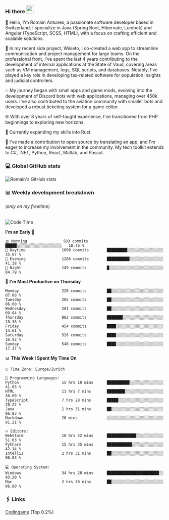 ### Hi there <img src="https://media.giphy.com/media/hvRJCLFzcasrR4ia7z/giphy.gif" width="25px" height="25px">

👋 Hello, I'm Romain Antunes, a passionate software developer based in Switzerland. I specialize in Java (Spring Boot, Hibernate, Lombok) and Angular (TypeScript, SCSS, HTML), with a focus on crafting efficient and scalable solutions.

🚀 In my recent side project, Wiiseto, I co-created a web app to streamline communication and project management for large teams. On the professional front, I've spent the last 4 years contributing to the development of internal applications at the State of Vaud, covering areas such as VM management, logs, SQL scripts, and databases. Notably, I've played a key role in developing tax-related software for population insights and judicial controllers.

💡 My journey began with small apps and game mods, evolving into the development of Discord bots with web applications, managing over 450k users. I've also contributed to the aviation community with smaller bots and developed a robust ticketing system for a game editor.

🌐 With over 8 years of self-taught experience, I've transitioned from PHP beginnings to exploring new horizons.

🌱 Currently expanding my skills into Rust.

🤝 I've made a contribution to open source by translating an app, and I'm eager to increase my involvement in the community. My tech toolkit extends to C#, .NET, Python, React, Matlab, and Pascal.



### 💻 Global GitHub stats
![Romain's GitHub stats](https://github-readme-streak-stats.herokuapp.com/?user=romainantunes&theme=dark)


### 📊 Weekly development breakdown 
###### *(only on my freetime)*

<!--START_SECTION:wakastats-->
![Code Time](http://img.shields.io/badge/Code%20Time-1%2C567%20hrs%2057%20mins-blue)

**I'm an Early 🐤** 

```text
🌞 Morning                583 commits         █████░░░░░░░░░░░░░░░░░░░░   18.76 % 
🌆 Daytime                1090 commits        █████████░░░░░░░░░░░░░░░░   35.07 % 
🌃 Evening                1286 commits        ██████████░░░░░░░░░░░░░░░   41.38 % 
🌙 Night                  149 commits         █░░░░░░░░░░░░░░░░░░░░░░░░   04.79 % 
```
📅 **I'm Most Productive on Thursday** 

```text
Monday                   220 commits         ██░░░░░░░░░░░░░░░░░░░░░░░   07.08 % 
Tuesday                  205 commits         ██░░░░░░░░░░░░░░░░░░░░░░░   06.60 % 
Wednesday                281 commits         ██░░░░░░░░░░░░░░░░░░░░░░░   09.04 % 
Thursday                 882 commits         ███████░░░░░░░░░░░░░░░░░░   28.38 % 
Friday                   454 commits         ████░░░░░░░░░░░░░░░░░░░░░   14.61 % 
Saturday                 526 commits         ████░░░░░░░░░░░░░░░░░░░░░   16.92 % 
Sunday                   540 commits         ████░░░░░░░░░░░░░░░░░░░░░   17.37 % 
```


📊 **This Week I Spent My Time On** 

```text
🕑︎ Time Zone: Europe/Zurich

💬 Programming Languages: 
Python                   15 hrs 10 mins      ██████████░░░░░░░░░░░░░░░   41.03 % 
HTML                     11 hrs 7 mins       ████████░░░░░░░░░░░░░░░░░   30.09 % 
TypeScript               7 hrs 28 mins       █████░░░░░░░░░░░░░░░░░░░░   20.22 % 
Java                     2 hrs 31 mins       ██░░░░░░░░░░░░░░░░░░░░░░░   06.83 % 
Markdown                 26 mins             ░░░░░░░░░░░░░░░░░░░░░░░░░   01.21 % 

🔥 Editors: 
WebStorm                 18 hrs 52 mins      █████████████░░░░░░░░░░░░   51.03 % 
PyCharm                  15 hrs 35 mins      ███████████░░░░░░░░░░░░░░   42.14 % 
IntelliJ                 2 hrs 31 mins       ██░░░░░░░░░░░░░░░░░░░░░░░   06.83 % 

💻 Operating System: 
Windows                  34 hrs 28 mins      ███████████████████████░░   93.20 % 
Mac                      2 hrs 30 mins       ██░░░░░░░░░░░░░░░░░░░░░░░   06.80 % 
```


<!--END_SECTION:wakastats-->

### 🖇 Links

[Codingame](https://www.codingame.com/profile/defc3ee5279aecc1bb6114e1f994ea9b3325423) (Top 0.2%)
